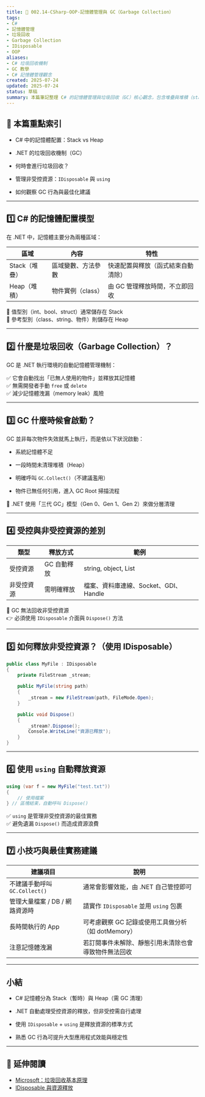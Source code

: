 ```yaml
---
title: 🧠 002.14-CSharp-OOP-記憶體管理與 GC（Garbage Collection）  
tags:
- C#
- 記憶體管理
- 垃圾回收
- Garbage Collection
- IDisposable
- OOP  
aliases:
- C# 垃圾回收機制
- GC 教學
- C# 記憶體管理觀念  
created: 2025-07-24  
updated: 2025-07-24  
status: 草稿  
summary: 本篇筆記整理 C# 的記憶體管理與垃圾回收（GC）核心觀念，包含堆疊與堆積（stack/heap）的差異、GC 執行時機、常見資源釋放模式（如 IDisposable 與 using），幫助你寫出更穩定高效的程式。
---
```


## 📘 本篇重點索引

- C# 中的記憶體配置：Stack vs Heap

- .NET 的垃圾回收機制（GC）

- 何時會進行垃圾回收？

- 管理非受控資源：`IDisposable` 與 `using`

- 如何觀察 GC 行為與最佳化建議

---
## 1️⃣ C# 的記憶體配置模型

在 .NET 中，記憶體主要分為兩種區域：

|區域|內容|特性|
|---|---|---|
|Stack（堆疊）|區域變數、方法參數|快速配置與釋放（函式結束自動清除）|
|Heap（堆積）|物件實例（class）|由 GC 管理釋放時間，不立即回收|

📌 值型別（int、bool、struct）通常儲存在 Stack  
📌 參考型別（class、string、物件）則儲存在 Heap

---
## 2️⃣ 什麼是垃圾回收（Garbage Collection）？

GC 是 .NET 執行環境的自動記憶體管理機制：

✅ 它會自動找出「已無人使用的物件」並釋放其記憶體  
✅ 無需開發者手動 `free` 或 `delete`  
✅ 減少記憶體洩漏（memory leak）風險

---
## 3️⃣ GC 什麼時候會啟動？

GC 並非每次物件失效就馬上執行，而是依以下狀況啟動：

- 系統記憶體不足

- 一段時間未清理堆積（Heap）

- 明確呼叫 `GC.Collect()`（不建議濫用）

- 物件已無任何引用，進入 GC Root 掃描流程

📌 .NET 使用「三代 GC」模型（Gen 0、Gen 1、Gen 2）來做分層清理

---
## 4️⃣ 受控與非受控資源的差別

|類型|釋放方式|範例|
|---|---|---|
|受控資源|GC 自動釋放|string, object, List<T>|
|非受控資源|需明確釋放|檔案、資料庫連線、Socket、GDI、Handle|

📌 GC 無法回收非受控資源  
👉 必須使用 `IDisposable` 介面與 `Dispose()` 方法

---
## 5️⃣ 如何釋放非受控資源？（使用 IDisposable）

```csharp
public class MyFile : IDisposable
{
    private FileStream _stream;

    public MyFile(string path)
    {
        _stream = new FileStream(path, FileMode.Open);
    }

    public void Dispose()
    {
        _stream?.Dispose();
        Console.WriteLine("資源已釋放");
    }
}
```

---
## 6️⃣ 使用 `using` 自動釋放資源

```csharp
using (var f = new MyFile("test.txt"))
{
    // 使用檔案
} // 區塊結束，自動呼叫 Dispose()
```

✅ `using` 是管理非受控資源的最佳實務  
✅ 避免遺漏 `Dispose()` 而造成資源浪費

---
## 7️⃣ 小技巧與最佳實務建議

| 建議項目                   | 說明                               |
| ---------------------- | -------------------------------- |
| 不建議手動呼叫 `GC.Collect()` | 通常會影響效能，由 .NET 自己管控即可            |
| 管理大量檔案 / DB / 網路資源時    | 請實作 `IDisposable` 並用 `using` 包裹  |
| 長時間執行的 App             | 可考慮觀察 GC 記錄或使用工具做分析（如 dotMemory） |
| 注意記憶體洩漏                | 若訂閱事件未解除、靜態引用未清除也會導致物件無法回收       |

---
## 小結

- C# 記憶體分為 Stack（暫時）與 Heap（需 GC 清理）

- .NET 自動處理受控資源的釋放，但非受控需自行處理

- 使用 `IDisposable` + `using` 是釋放資源的標準方式

- 熟悉 GC 行為可提升大型應用程式效能與穩定性

---
## 🔗 延伸閱讀

- [Microsoft：垃圾回收基本原理](https://learn.microsoft.com/zh-tw/dotnet/standard/garbage-collection/fundamentals)
- [IDisposable 與資源釋放](https://learn.microsoft.com/zh-tw/dotnet/standard/garbage-collection/implementing-dispose)
